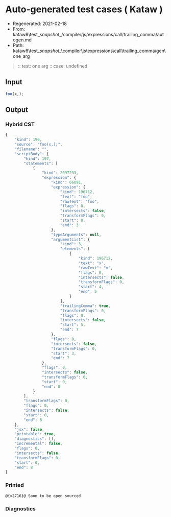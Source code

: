 # Auto-generated test cases ( Kataw )
- Regenerated: 2021-02-18
- From: kataw8\test\__snapshot__/compiler/js/expressions/call/trailing_comma/autogen.md
- Path: kataw8\test\__snapshot__\compiler\js\expressions\call\trailing_comma\gen\one_arg
> :: test: one arg
> :: case: undefined
## Input

`````js
foo(x,);
`````

## Output


### Hybrid CST


```javascript
{
    "kind": 196,
    "source": "foo(x,);",
    "filename": "",
    "scriptBody": {
        "kind": 197,
        "statements": [
            {
                "kind": 2097233,
                "expression": {
                    "kind": 66091,
                    "expression": {
                        "kind": 196712,
                        "text": "foo",
                        "rawText": "foo",
                        "flags": 0,
                        "intersects": false,
                        "transformFlags": 0,
                        "start": 0,
                        "end": 3
                    },
                    "typeArguments": null,
                    "argumentList": {
                        "kind": 3,
                        "elements": [
                            {
                                "kind": 196712,
                                "text": "x",
                                "rawText": "x",
                                "flags": 0,
                                "intersects": false,
                                "transformFlags": 0,
                                "start": 4,
                                "end": 5
                            }
                        ],
                        "trailingComma": true,
                        "transformFlags": 0,
                        "flags": 0,
                        "intersects": false,
                        "start": 5,
                        "end": 7
                    },
                    "flags": 0,
                    "intersects": false,
                    "transformFlags": 0,
                    "start": 3,
                    "end": 7
                },
                "flags": 0,
                "intersects": false,
                "transformFlags": 0,
                "start": 0,
                "end": 8
            }
        ],
        "transformFlags": 0,
        "flags": 0,
        "intersects": false,
        "start": 0,
        "end": 8
    },
    "jsx": false,
    "printable": true,
    "diagnostics": [],
    "incremental": false,
    "flags": 0,
    "intersects": false,
    "transformFlags": 0,
    "start": 0,
    "end": 8
}
```

### Printed


```javascript
@{x2716}@ Soon to be open sourced
```

### Diagnostics


```javascript

```

